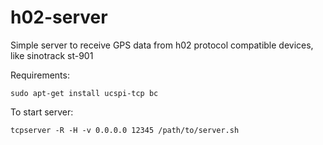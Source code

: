 # h02-server
Simple server to receive GPS data from h02 protocol compatible devices, like sinotrack st-901

Requirements:

`sudo apt-get install ucspi-tcp bc`

To start server:

`tcpserver -R -H -v 0.0.0.0 12345 /path/to/server.sh`
